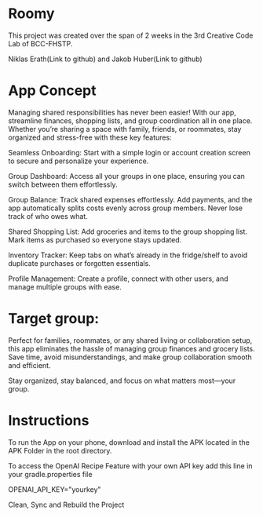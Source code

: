 # Roomy

This project was created over the span of 2 weeks in the 3rd Creative Code Lab of BCC-FHSTP.

Niklas Erath(Link to github) and Jakob Huber(Link to github)

# App Concept

Managing shared responsibilities has never been easier! With our app, streamline finances, shopping lists, and group coordination all in one place. Whether you’re sharing a space with family, friends, or roommates, stay organized and stress-free with these key features:

Seamless Onboarding: Start with a simple login or account creation screen to secure and personalize your experience.

Group Dashboard: Access all your groups in one place, ensuring you can switch between them effortlessly.

Group Balance: Track shared expenses effortlessly. Add payments, and the app automatically splits costs evenly across group members. Never lose track of who owes what.

Shared Shopping List: Add groceries and items to the group shopping list. Mark items as purchased so everyone stays updated.

Inventory Tracker: Keep tabs on what’s already in the fridge/shelf to avoid duplicate purchases or forgotten essentials.

Profile Management: Create a profile, connect with other users, and manage multiple groups with ease.



# Target group:  
Perfect for families, roommates, or any shared living or collaboration setup, this app eliminates the hassle of managing group finances and grocery lists. Save time, avoid misunderstandings, and make group collaboration smooth and efficient.

Stay organized, stay balanced, and focus on what matters most—your group.



# Instructions

To run the App on your phone, download and install the APK located in the APK Folder in the root directory.

To access the OpenAI Recipe Feature with your own API key add this line in your gradle.properties file

OPENAI_API_KEY="yourkey"

Clean, Sync and Rebuild the Project

